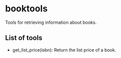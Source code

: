 # booktools
Tools for retrieving information about books.

## List of tools
* get_list_price(isbn): Return the list price of a book.
